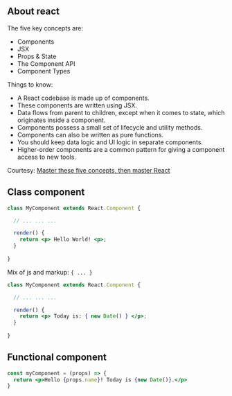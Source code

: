 ## About react
The five key concepts are:
* Components
* JSX
* Props & State
* The Component API
* Component Types

Things to know:
* A React codebase is made up of components.
* These components are written using JSX.
* Data flows from parent to children, except when it comes to state, which originates inside a component.
* Components possess a small set of lifecycle and utility methods.
* Components can also be written as pure functions.
* You should keep data logic and UI logic in separate components.
* Higher-order components are a common pattern for giving a component access to new tools.

Courtesy: [Master these five concepts, then master React](https://www.freecodecamp.org/news/the-5-things-you-need-to-know-to-understand-react-a1dbd5d114a3/)

## Class component
```jsx
class MyComponent extends React.Component {

  // ... ... ...

  render() {
    return <p> Hello World! <p>;
  }
  
}
```

Mix of js and markup: `{ ... }`
```jsx
class MyComponent extends React.Component {

  // ... ... ...

  render() {
    return <p> Today is: { new Date() } </p>;
  }
  
}
```

## Functional component
```jsx
const myComponent = (props) => {
  return <p>Hello {props.name}! Today is {new Date()}.</p>
}
```
